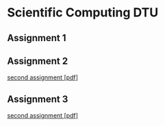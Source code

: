 # Scientific Computing DTU
## Assignment 1
## Assignment 2
[second assignment [pdf]](assignment2/Report/main.pdf)
## Assignment 3
[second assignment [pdf]](ScientificComputing/assignment2/Report/main.pdf)
